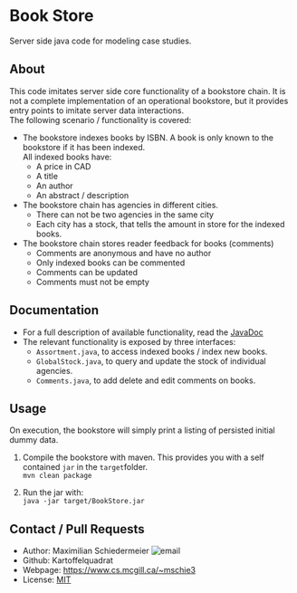 # Book Store

Server side java code for modeling case studies.

## About

This code imitates server side core functionality of a bookstore chain. It is not a complete implementation of an operational bookstore, but it provides entry points to imitate server data interactions.  
The following scenario / functionality is covered:

 * The bookstore indexes books by ISBN. A book is only known to the bookstore if it has been indexed.  
 All indexed books have:
   * A price in CAD
   * A title
   * An author
   * An abstract / description
 * The bookstore chain has agencies in different cities.
   * There can not be two agencies in the same city
   * Each city has a stock, that tells the amount in store for the indexed books.
 * The bookstore chain stores reader feedback for books (comments)
   * Comments are anonymous and have no author
   * Only indexed books can be commented
   * Comments can be updated
   * Comments must not be empty

## Documentation

 * For a full description of available functionality, read the [JavaDoc](docs)
 * The relevant functionality is exposed by three interfaces:
    * ```Assortment.java```, to access indexed books / index new books.
    * ```GlobalStock.java```, to query and update the stock of individual agencies.
    * ```Comments.java```, to add delete and edit comments on books.

## Usage

On execution, the bookstore will simply print a listing of persisted initial dummy data.

 1. Compile the bookstore with maven. This provides you with a self contained ```jar``` in the ```target```folder.  
```mvn clean package```
 
 2. Run the jar with:  
 ```java -jar target/BookStore.jar```

## Contact / Pull Requests

 * Author: Maximilian Schiedermeier ![email](email.png)
 * Github: Kartoffelquadrat
 * Webpage: https://www.cs.mcgill.ca/~mschie3
 * License: [MIT](https://opensource.org/licenses/MIT)

